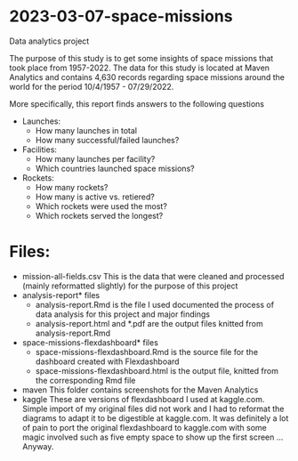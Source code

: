 # 2023-03-07-space-missions
Data analytics project

The purpose of this study is to get some insights of space missions that took place from 1957-2022. The data for this study is located at
Maven Analytics and contains 4,630 records regarding space missions around the world for the period 10/4/1957 - 07/29/2022.

More specifically, this report finds answers to the following questions

* Launches: 
  - How many launches in total
  - How many successful/failed launches?
* Facilities: 
  - How many launches per facility?
  - Which countries launched space missions?
* Rockets:
  - How many rockets?
  - How many is active vs. retiered?
  - Which rockets were used the most?
  - Which rockets served the longest?

# Files:
* mission-all-fields.csv This is the data that were cleaned and processed (mainly reformatted slightly) for the purpose of this project
* analysis-report* files
  - analysis-report.Rmd is the file I used documented the process of data analysis for this project and major findings
  - analysis-report.html and *.pdf are the output files knitted from analysis-report.Rmd
* space-missions-flexdashboard* files
  - space-missions-flexdashboard.Rmd is the source file for the dashboard created with Flexdashboard
  - space-missions-flexdashboard.html is the output file, knitted from the corresponding Rmd file
* maven 
  This folder contains screenshots for the Maven Analytics
* kaggle
  These are versions of flexdashboard I used at kaggle.com. Simple import of my original files did not work and I had to reformat the diagrams to adapt it to be digestible at kaggle.com. It was definitely a lot of pain to port the original flexdashboard to kaggle.com with some magic involved such as five empty space to show up the first screen ... Anyway.
